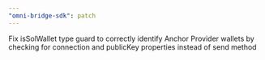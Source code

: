 ```yaml
---
"omni-bridge-sdk": patch
---
```


Fix isSolWallet type guard to correctly identify Anchor Provider wallets by checking for connection and publicKey properties instead of send method
